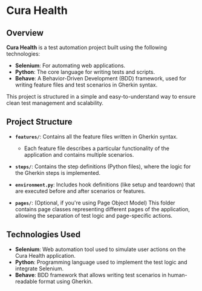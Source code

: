 # Cura Health

## Overview
**Cura Health** is a test automation project built using the following technologies:
- **Selenium**: For automating web applications.
- **Python**: The core language for writing tests and scripts.
- **Behave**: A Behavior-Driven Development (BDD) framework, used for writing feature files and test scenarios in Gherkin syntax.

This project is structured in a simple and easy-to-understand way to ensure clean test management and scalability.

## Project Structure

- **`features/`**: Contains all the feature files written in Gherkin syntax.
  - Each feature file describes a particular functionality of the application and contains multiple scenarios.
  
- **`steps/`**: Contains the step definitions (Python files), where the logic for the Gherkin steps is implemented.

- **`environment.py`**: Includes hook definitions (like setup and teardown) that are executed before and after scenarios or features.

- **`pages/`**: (Optional, if you're using Page Object Model) This folder contains page classes representing different pages of the application, allowing the separation of test logic and page-specific actions.

## Technologies Used
- **Selenium**: Web automation tool used to simulate user actions on the Cura Health application.
- **Python**: Programming language used to implement the test logic and integrate Selenium.
- **Behave**: BDD framework that allows writing test scenarios in human-readable format using Gherkin.
